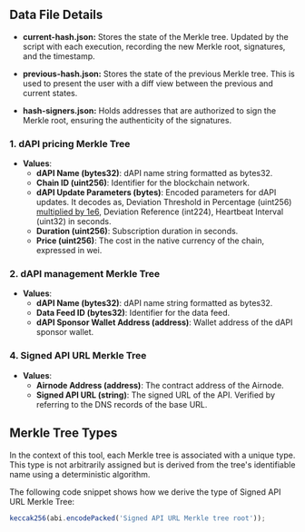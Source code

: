## Data File Details

- **current-hash.json:** Stores the state of the Merkle tree. Updated by the script with each execution, recording the new Merkle root, signatures, and the timestamp.

- **previous-hash.json:** Stores the state of the previous Merkle tree. This is used to present the user with a diff view between the previous and current states.

- **hash-signers.json:** Holds addresses that are authorized to sign the Merkle root, ensuring the authenticity of the signatures.

### 1. dAPI pricing Merkle Tree

- **Values**:
  - **dAPI Name (bytes32)**: dAPI name string formatted as bytes32.
  - **Chain ID (uint256)**: Identifier for the blockchain network.
  - **dAPI Update Parameters (bytes)**: Encoded parameters for dAPI updates. It decodes as, Deviation Threshold in Percentage (uint256) [multiplied by 1e6](https://github.com/api3dao/airnode-protocol-v1/blob/b45d225ef33257d82124dd895731846bc7e46eed/contracts/api3-server-v1/extensions/BeaconSetUpdatesWithPsp.sol#L27), Deviation Reference (int224), Heartbeat Interval (uint32) in seconds.
  - **Duration (uint256)**: Subscription duration in seconds.
  - **Price (uint256)**: The cost in the native currency of the chain, expressed in wei.

### 2. dAPI management Merkle Tree

- **Values**:
  - **dAPI Name (bytes32)**: dAPI name string formatted as bytes32.
  - **Data Feed ID (bytes32)**: Identifier for the data feed.
  - **dAPI Sponsor Wallet Address (address)**: Wallet address of the dAPI sponsor wallet.

### 4. Signed API URL Merkle Tree

- **Values**:
  - **Airnode Address (address)**: The contract address of the Airnode.
  - **Signed API URL (string)**: The signed URL of the API. Verified by referring to the DNS records of the base URL.

## Merkle Tree Types

In the context of this tool, each Merkle tree is associated with a unique type. This type is not arbitrarily assigned but is derived from the tree's identifiable name using a deterministic algorithm.

The following code snippet shows how we derive the type of Signed API URL Merkle Tree:

```js
keccak256(abi.encodePacked('Signed API URL Merkle tree root'));
```

